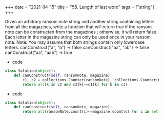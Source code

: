+++
date = "2021-04-15"
title = "58. Length of last word"
tags = ["string"]
+++

Given an arbitrary ransom note string and another string containing letters from all the magazines, write a function that will return true if the ransom note can be constructed from the magazines ; otherwise, it will return false.
Each letter in the magazine string can only be used once in your ransom note.
Note:
You may assume that both strings contain only lowercase letters.
canConstruct("a", "b") -> false canConstruct("aa", "ab") -> false canConstruct("aa", "aab") -> true

- code
```py
class Solution(object):
    def canConstruct(self, ransomNote, magazine):
        c1, c2 = collections.Counter(ransomNote), collections.Counter(magazine)
        return all(k in c2 and c2[k]>=c1[k] for k in c1)

```
- code
```py
class Solution(object):
    def canConstruct(self, ransomNote, magazine):
        return all(ransomNote.count(c)<=magazine.count(c) for c in set(ransomNote))

```

